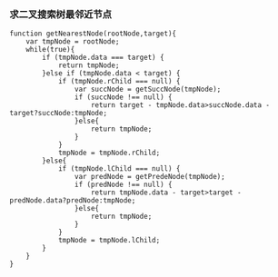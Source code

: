 ### **求二叉搜索树最邻近节点**

	function getNearestNode(rootNode,target){
		var tmpNode = rootNode;
		while(true){
			if (tmpNode.data === target) {
				return tmpNode;
			}else if (tmpNode.data < target) {
				if (tmpNode.rChild === null) {
					var succNode = getSuccNode(tmpNode);
					if (succNode !== null) {
						return target - tmpNode.data>succNode.data - target?succNode:tmpNode;
					}else{
						return tmpNode;
					}
				}
				tmpNode = tmpNode.rChild;
			}else{
				if (tmpNode.lChild === null) {
					var predNode = getPredeNode(tmpNode);
					if (predNode !== null) {
						return tmpNode.data - target>target - predNode.data?predNode:tmpNode;
					}else{
						return tmpNode;
					}
				}
				tmpNode = tmpNode.lChild;
			}
		}
	}
